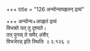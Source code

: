 +++
title = "126 अन्योन्यापहृतन् द्रव्यं"

+++
अन्योन्य+अपहृतं द्रव्यं  
विभक्ते यत् तु दृश्यते।  
तत् पुनस् ते समैर् अंशैर्  
विभजेरन्न् इति स्थितिः  ॥ २.१२६ ॥